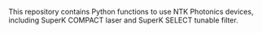 This repository contains Python functions to use NTK Photonics devices, including SuperK COMPACT laser and SuperK SELECT tunable filter. 